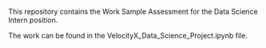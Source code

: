 This repository contains the Work Sample Assessment for the Data Science Intern position. 

The work can be found in the VelocityX_Data_Science_Project.ipynb file.
